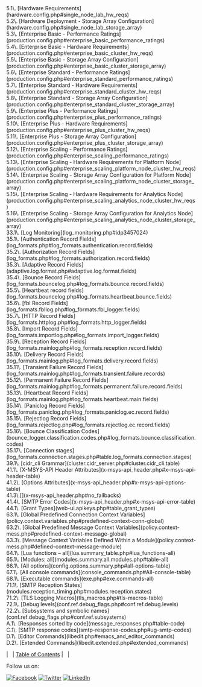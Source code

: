 
<dl>

<dt>5.1\. [Hardware Requirements](hardware.config.php#single_node_lab_hw_reqs)</dt>

<dt>5.2\. [Hardware Deployment - Storage Array Configuration](hardware.config.php#single_node_lab_storage_array)</dt>

<dt>5.3\. [Enterprise Basic - Performance Ratings](production.config.php#enterprise_basic_performance_ratings)</dt>

<dt>5.4\. [Enterprise Basic - Hardware Requirements](production.config.php#enterprise_basic_cluster_hw_reqs)</dt>

<dt>5.5\. [Enterprise Basic - Storage Array Configuration](production.config.php#enterprise_basic_cluster_storage_array)</dt>

<dt>5.6\. [Enterprise Standard - Performance Ratings](production.config.php#enterprise_standard_performance_ratings)</dt>

<dt>5.7\. [Enterprise Standard - Hardware Requirements](production.config.php#enterprise_standard_cluster_hw_reqs)</dt>

<dt>5.8\. [Enterprise Standard - Storage Array Configuration](production.config.php#enterprise_standard_cluster_storage_array)</dt>

<dt>5.9\. [Enterprise Plus - Performance Ratings](production.config.php#enterprise_plus_performance_ratings)</dt>

<dt>5.10\. [Enterprise Plus - Hardware Requirements](production.config.php#enterprise_plus_cluster_hw_reqs)</dt>

<dt>5.11\. [Enterprise Plus - Storage Array Configuration](production.config.php#enterprise_plus_cluster_storage_array)</dt>

<dt>5.12\. [Enterprise Scaling - Performance Ratings](production.config.php#enterprise_scaling_performance_ratings)</dt>

<dt>5.13\. [Enterprise Scaling - Hardware Requirements for Platform Node](production.config.php#enterprise_scaling_platform_node_cluster_hw_reqs)</dt>

<dt>5.14\. [Enterprise Scaling - Storage Array Configuration for Platform Node](production.config.php#enterprise_scaling_platform_node_cluster_storage_array)</dt>

<dt>5.15\. [Enterprise Scaling - Hardware Requirements for Analytics Node](production.config.php#enterprise_scaling_analytics_node_cluster_hw_reqs)</dt>

<dt>5.16\. [Enterprise Scaling - Storage Array Configuration for Analytics Node](production.config.php#enterprise_scaling_analytics_node_cluster_storage_array)</dt>

<dt>33.1\. [Log Monitoring](log_monitoring.php#idp3457024)</dt>

<dt>35.1\. [Authentication Record Fields](log_formats.php#log_formats.authentication.record.fields)</dt>

<dt>35.2\. [Authorization Record Fields](log_formats.php#log_formats.authorization.record.fields)</dt>

<dt>35.3\. [Adaptive Record Fields](adaptive.log.format.php#adaptive.log.format.fields)</dt>

<dt>35.4\. [Bounce Record Fields](log_formats.bouncelog.php#log_formats.bounce.record.fields)</dt>

<dt>35.5\. [Heartbeat record fields](log_formats.bouncelog.php#log_formats.heartbeat.bounce.fields)</dt>

<dt>35.6\. [fbl Record Fields](log_formats.fbllog.php#log_formats.fbl_logger.fields)</dt>

<dt>35.7\. [HTTP Record Fields](log_formats.httplog.php#log_formats.http_logger.fields)</dt>

<dt>35.8\. [Import Record Fields](log_formats.importlog.php#log_formats.import_logger.fields)</dt>

<dt>35.9\. [Reception Record Fields](log_formats.mainlog.php#log_formats.reception.record.fields)</dt>

<dt>35.10\. [Delivery Record Fields](log_formats.mainlog.php#log_formats.delivery.record.fields)</dt>

<dt>35.11\. [Transient Failure Record Fields](log_formats.mainlog.php#log_formats.transient.failure.records)</dt>

<dt>35.12\. [Permanent Failure Record Fields](log_formats.mainlog.php#log_formats.permanent.failure.record.fields)</dt>

<dt>35.13\. [Heartbeat Record Fields](log_formats.mainlog.php#log_formats.heartbeat.main.fields)</dt>

<dt>35.14\. [Paniclog Record Fields](log_formats.paniclog.php#log_formats.paniclog.ec.record.fields)</dt>

<dt>35.15\. [Rejectlog Record Fields](log_formats.rejectlog.php#log_formats.rejectlog.ec.record.fields)</dt>

<dt>35.16\. [Bounce Classification Codes](bounce_logger.classification.codes.php#log_formats.bounce.classification.codes)</dt>

<dt>35.17\. [Connection stages](log_formats.connection.stages.php#table.log_formats.connection.stages)</dt>

<dt>39.1\. [cidr_cli Grammar](cluster.cidr_server.php#cluster.cidr_cli.table)</dt>

<dt>41.1\. [X-MSYS-API Header Attributes](x-msys-api_header.php#x-msys-api-header-table)</dt>

<dt>41.2\. [Options Attributes](x-msys-api_header.php#x-msys-api-options-table)</dt>

<dt>41.3\.[](x-msys-api_header.php#no_fallbacks)</dt>

<dt>41.4\. [SMTP Error Codes](x-msys-api_header.php#x-msys-api-error-table)</dt>

<dt>44.1\. [Grant Types](web-ui.apikeys.php#table_grant_types)</dt>

<dt>63.1\. [Global Predefined Connection Context Variables](policy.context.variables.php#predefined-context-conn-global)</dt>

<dt>63.2\. [Global Predefined Message Context Variables](policy.context-mess.php#predefined-context-message-global)</dt>

<dt>63.3\. [Message Context Variables Defined Within a Module](policy.context-mess.php#defined-context-message-module)</dt>

<dt>64.1\. [Lua functions – all](lua.summary_table.php#lua_functions-all)</dt>

<dt>65.1\. [Modules: all](modules.summary.all.modules.php#table-all)</dt>

<dt>66.1\. [All options](config.options.summary.php#all-options-table)</dt>

<dt>67.1\. [All console commands](console_commands.php#All-console-table)</dt>

<dt>68.1\. [Executable commands](exe.php#exe.commands-all)</dt>

<dt>71.1\. [SMTP Reception States](modules.reception_timing.php#modules.reception.states)</dt>

<dt>71.2\. [TLS Logging Macros](tls_macros.php#tls-macros-table)</dt>

<dt>72.1\. [Debug levels](conf.ref.debug_flags.php#conf.ref.debug.levels)</dt>

<dt>72.2\. [Subsystems and symbolic names](conf.ref.debug_flags.php#conf.ref.subsystems)</dt>

<dt>A.1\. [Responses sorted by code](message_responses.php#table-code)</dt>

<dt>C.1\. [SMTP response codes](smtp-response-codes.php#ug-smtp-codes)</dt>

<dt>D.1\. [Editor Commands](libedit.php#emacs_and_editor_commands)</dt>

<dt>D.2\. [Extended Commands](libedit.extended.php#extended_commands)</dt>

</dl>

|   | [Table of Contents](index.php) |   |

Follow us on:

[![Facebook](https://support.messagesystems.com/images/icon-facebook.png)](http://www.facebook.com/messagesystems) [![Twitter](https://support.messagesystems.com/images/icon-twitter.png)](http://twitter.com/#!/MessageSystems) [![LinkedIn](https://support.messagesystems.com/images/icon-linkedin.png)](http://www.linkedin.com/company/message-systems)